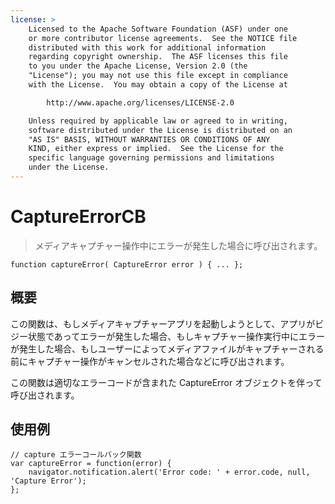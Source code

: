 ```yaml
---
license: >
    Licensed to the Apache Software Foundation (ASF) under one
    or more contributor license agreements.  See the NOTICE file
    distributed with this work for additional information
    regarding copyright ownership.  The ASF licenses this file
    to you under the Apache License, Version 2.0 (the
    "License"); you may not use this file except in compliance
    with the License.  You may obtain a copy of the License at

        http://www.apache.org/licenses/LICENSE-2.0

    Unless required by applicable law or agreed to in writing,
    software distributed under the License is distributed on an
    "AS IS" BASIS, WITHOUT WARRANTIES OR CONDITIONS OF ANY
    KIND, either express or implied.  See the License for the
    specific language governing permissions and limitations
    under the License.
---
```


CaptureErrorCB
==============

> メディアキャプチャー操作中にエラーが発生した場合に呼び出されます。

    function captureError( CaptureError error ) { ... };

概要
-----------

この関数は、もしメディアキャプチャーアプリを起動しようとして、アプリがビジー状態であってエラーが発生した場合、もしキャプチャー操作実行中にエラーが発生した場合、もしユーザーによってメディアファイルがキャプチャーされる前にキャプチャー操作がキャンセルされた場合などに呼び出されます。

この関数は適切なエラーコードが含まれた CaptureError オブジェクトを伴って呼び出されます。

使用例
-------------

    // capture エラーコールバック関数
    var captureError = function(error) {
        navigator.notification.alert('Error code: ' + error.code, null, 'Capture Error');
    };
